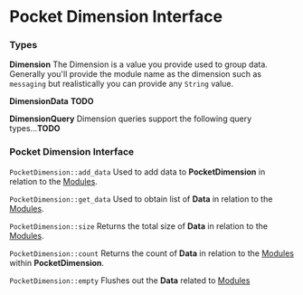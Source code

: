 # Pocket Dimension Interface

### Types

**Dimension**
The Dimension is a  value you provide used to group data. Generally you'll provide the module name as the dimension such as `messaging` but realistically you can provide any `String` value.

**DimensionData**
**TODO**

**DimensionQuery**
Dimension queries support the following query types...**TODO**



### Pocket Dimension Interface

`PocketDimension::add_data` Used to add data to **PocketDimension** in relation to the [Modules](modules/overview). 

`PocketDimension::get_data` Used to obtain list of **Data** in relation to the [Modules](modules/overview).

`PocketDimension::size` Returns the total size of **Data** in relation to the [Modules](modules/overview).

`PocketDimension::count` Returns the count of **Data** in relation to the [Modules](modules/overview) within **PocketDimension**.

`PocketDimension::empty` Flushes out the **Data** related to [Modules](modules/overview)